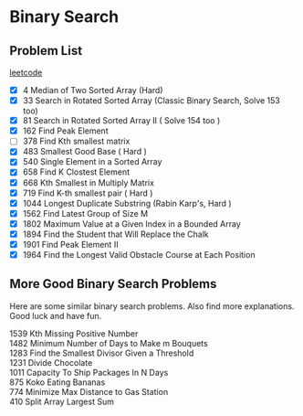 # Binary Search

## Problem List
[leetcode](https://leetcode.com/tag/binary-search/)

- [x] 4    Median of Two Sorted Array (Hard)
- [x] 33   Search in Rotated Sorted Array (Classic Binary Search, Solve 153 too)
- [x] 81   Search in Rotated Sorted Array II ( Solve 154 too )
- [x] 162  Find Peak Element
- [ ] 378  Find Kth smallest matrix
- [x] 483  Smallest Good Base ( Hard )
- [x] 540  Single Element in a Sorted Array
- [x] 658  Find K Clostest Element
- [x] 668  Kth Smallest in Multiply Matrix
- [x] 719  Find K-th smallest pair ( Hard )
- [x] 1044 Longest Duplicate Substring (Rabin Karp's, Hard )
- [x] 1562 Find Latest Group of Size M
- [x] 1802 Maximum Value at a Given Index in a Bounded Array 
- [x] 1894 Find the Student that Will Replace the Chalk
- [x] 1901 Find Peak Element II
- [x] 1964 Find the Longest Valid Obstacle Course at Each Position

## More Good Binary Search Problems
Here are some similar binary search problems.
Also find more explanations.
Good luck and have fun.
 
1539 Kth Missing Positive Number  
1482 Minimum Number of Days to Make m Bouquets  
1283 Find the Smallest Divisor Given a Threshold  
1231 Divide Chocolate  
1011 Capacity To Ship Packages In N Days  
875  Koko Eating Bananas  
774  Minimize Max Distance to Gas Station  
410  Split Array Largest Sum

